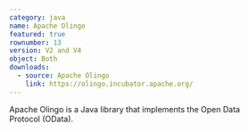 ```yaml
---
category: java
name: Apache Olingo
featured: true
rownumber: 13
version: V2 and V4
object: Both
downloads:
  - source: Apache Olingo
    link: https://olingo.incubator.apache.org/
---
```

Apache Olingo is a Java library that implements the Open Data Protocol (OData).
